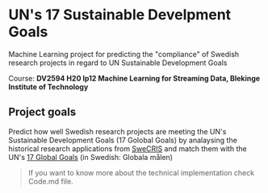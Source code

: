 # UN's 17 Sustainable Develpment Goals
Machine Learning project for predicting the "compliance" of Swedish research projects in regard to UN Sustainable Development Goals

Course: __DV2594 H20 lp12 Machine Learning for Streaming Data, Blekinge Institute of Technology__

## Project goals
Predict how well Swedish research projects are meeting the UN's Sustainable Development Goals (17 Golobal Goals) by analaysing the historical research applications from [SweCRIS](https://www.swecris.se/) and match them with the UN's [17 Global Goals](https://www.globalamalen.se/) (in Swedish: Globala målen)

> If you want to know more about the technical implementation check Code.md file.

